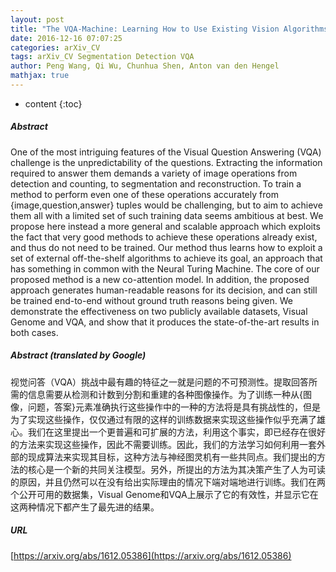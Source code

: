 ```yaml
---
layout: post
title: "The VQA-Machine: Learning How to Use Existing Vision Algorithms to Answer New Questions"
date: 2016-12-16 07:07:25
categories: arXiv_CV
tags: arXiv_CV Segmentation Detection VQA
author: Peng Wang, Qi Wu, Chunhua Shen, Anton van den Hengel
mathjax: true
---
```


* content
{:toc}

##### Abstract
One of the most intriguing features of the Visual Question Answering (VQA) challenge is the unpredictability of the questions. Extracting the information required to answer them demands a variety of image operations from detection and counting, to segmentation and reconstruction. To train a method to perform even one of these operations accurately from {image,question,answer} tuples would be challenging, but to aim to achieve them all with a limited set of such training data seems ambitious at best. We propose here instead a more general and scalable approach which exploits the fact that very good methods to achieve these operations already exist, and thus do not need to be trained. Our method thus learns how to exploit a set of external off-the-shelf algorithms to achieve its goal, an approach that has something in common with the Neural Turing Machine. The core of our proposed method is a new co-attention model. In addition, the proposed approach generates human-readable reasons for its decision, and can still be trained end-to-end without ground truth reasons being given. We demonstrate the effectiveness on two publicly available datasets, Visual Genome and VQA, and show that it produces the state-of-the-art results in both cases.

##### Abstract (translated by Google)
视觉问答（VQA）挑战中最有趣的特征之一就是问题的不可预测性。提取回答所需的信息需要从检测和计数到分割和重建的各种图像操作。为了训练一种从{图像，问题，答案}元素准确执行这些操作中的一种的方法将是具有挑战性的，但是为了实现这些操作，仅仅通过有限的这样的训练数据来实现这些操作似乎充满了雄心。我们在这里提出一个更普遍和可扩展的方法，利用这个事实，即已经存在很好的方法来实现这些操作，因此不需要训练。因此，我们的方法学习如何利用一套外部的现成算法来实现其目标，这种方法与神经图灵机有一些共同点。我们提出的方法的核心是一个新的共同关注模型。另外，所提出的方法为其决策产生了人为可读的原因，并且仍然可以在没有给出实际理由的情况下端对端地进行训练。我们在两个公开可用的数据集，Visual Genome和VQA上展示了它的有效性，并显示它在这两种情况下都产生了最先进的结果。

##### URL
[https://arxiv.org/abs/1612.05386](https://arxiv.org/abs/1612.05386)

